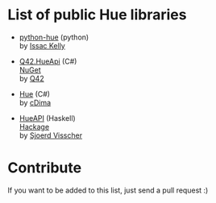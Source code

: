 List of public Hue libraries
============================

  * [python-hue](https://github.com/issackelly/python-hue) (python)     
    by [Issac Kelly](https://twitter.com/issackelly/)

  * [Q42.HueApi](https://github.com/Q42/Q42.HueApi) (C#)  
    [NuGet](https://nuget.org/packages/Q42.HueApi)   
    by [Q42](http://q42.nl)
    
  * [Hue](https://github.com/cDima/Hue) (C#)     
    by [cDima](http://dima.sadakov.com/)

  * [HueAPI](https://github.com/sjoerdvisscher/HueAPI) (Haskell)     
    [Hackage](http://hackage.haskell.org/package/HueAPI)     
    by [Sjoerd Visscher](http://sjoerdvisscher.handcraft.com/)


Contribute
============================
If you want to be added to this list, just send a pull request :)
